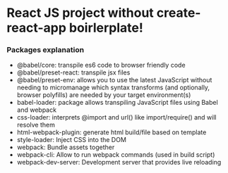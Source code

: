 <h1>React JS project without create-react-app boirlerplate!</h1>

<h3>Packages explanation</h3>
<ul>
  <li>@babel/core: transpile es6 code to browser friendly code</li>
  <li>@babel/preset-react: transpile jsx files</li>
  <li>@babel/preset-env: allows you to use the latest JavaScript without needing to micromanage which syntax transforms (and optionally, browser polyfills) are needed by your target environment(s)</li>
  <li>babel-loader: package allows transpiling JavaScript files using Babel and webpack</li>
  <li>css-loader: interprets @import and url() like import/require() and will resolve them</li>
  <li>html-webpack-plugin: generate html build/file based on template</li>
  <li>style-loader: Inject CSS into the DOM</li>
  <li>webpack: Bundle assets together</li>
  <li>webpack-cli: Allow to run webpack commands (used in build script)</li>
  <li>webpack-dev-server: Development server that provides live reloading</li>
</ul>